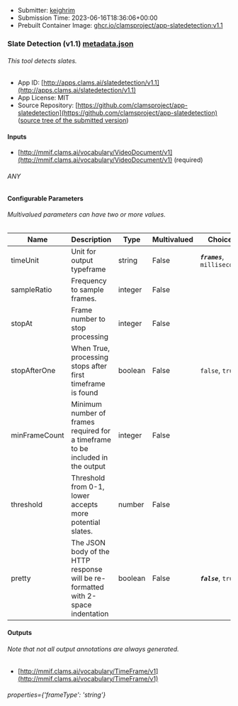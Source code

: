
* Submitter: [keighrim](https://github.com/keighrim)
* Submission Time: 2023-06-16T18:36:06+00:00
* Prebuilt Container Image: [ghcr.io/clamsproject/app-slatedetection:v1.1](https://github.com/clamsproject/app-slatedetection/pkgs/container/app-slatedetection/v1.1)


### Slate Detection (v1.1) [metadata.json](metadata.json)
###### This tool detects slates.

* App ID: [http://apps.clams.ai/slatedetection/v1.1](http://apps.clams.ai/slatedetection/v1.1)
* App License: MIT
* Source Repository: [https://github.com/clamsproject/app-slatedetection](https://github.com/clamsproject/app-slatedetection) ([source tree of the submitted version](https://github.com/clamsproject/app-slatedetection/tree/v1.1))


#### Inputs
* [http://mmif.clams.ai/vocabulary/VideoDocument/v1](http://mmif.clams.ai/vocabulary/VideoDocument/v1) (required)
###### ANY


#### Configurable Parameters
###### Multivalued parameters can have two or more values.

|Name|Description|Type|Multivalued|Choices|
|----|-----------|----|-----------|-------|
|timeUnit|Unit for output typeframe|string|False|**_`frames`_**, `milliseconds`|
|sampleRatio|Frequency to sample frames.|integer|False||
|stopAt|Frame number to stop processing|integer|False||
|stopAfterOne|When True, processing stops after first timeframe is found|boolean|False|`false`, `true`|
|minFrameCount|Minimum number of frames required for a timeframe to be included in the output|integer|False||
|threshold|Threshold from 0-1, lower accepts more potential slates.|number|False||
|pretty|The JSON body of the HTTP response will be re-formatted with 2-space indentation|boolean|False|**_`false`_**, `true`|


#### Outputs
###### Note that not all output annotations are always generated.
* [http://mmif.clams.ai/vocabulary/TimeFrame/v1](http://mmif.clams.ai/vocabulary/TimeFrame/v1) 
###### properties={'frameType': 'string'}
